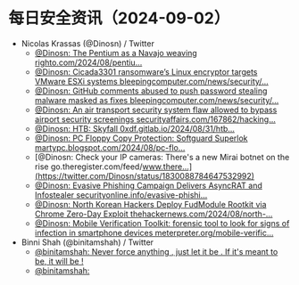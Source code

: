 # 每日安全资讯（2024-09-02）

- Nicolas Krassas (@Dinosn) / Twitter
  - [@Dinosn: The Pentium as a Navajo weaving righto.com/2024/08/pentiu…](https://twitter.com/Dinosn/status/1830302579114516490)
  - [@Dinosn: Cicada3301 ransomware’s Linux encryptor targets VMware ESXi systems bleepingcomputer.com/news/security/…](https://twitter.com/Dinosn/status/1830302083024838952)
  - [@Dinosn: GitHub comments abused to push password stealing malware masked as fixes bleepingcomputer.com/news/security/…](https://twitter.com/Dinosn/status/1830275834885644784)
  - [@Dinosn: An air transport security system flaw allowed to bypass airport security screenings securityaffairs.com/167862/hacking…](https://twitter.com/Dinosn/status/1830256756817371586)
  - [@Dinosn: HTB: Skyfall 0xdf.gitlab.io/2024/08/31/htb…](https://twitter.com/Dinosn/status/1830090019500859755)
  - [@Dinosn: PC Floppy Copy Protection: Softguard Superlok martypc.blogspot.com/2024/08/pc-flo…](https://twitter.com/Dinosn/status/1830088844898673038)
  - [@Dinosn: Check your IP cameras: There's a new Mirai botnet on the rise go.theregister.com/feed/www.there…](https://twitter.com/Dinosn/status/1830088784647532992)
  - [@Dinosn: Evasive Phishing Campaign Delivers AsyncRAT and Infostealer securityonline.info/evasive-phishi…](https://twitter.com/Dinosn/status/1830088728397730150)
  - [@Dinosn: North Korean Hackers Deploy FudModule Rootkit via Chrome Zero-Day Exploit thehackernews.com/2024/08/north-…](https://twitter.com/Dinosn/status/1830087967907438818)
  - [@Dinosn: Mobile Verification Toolkit: forensic tool to look for signs of infection in smartphone devices meterpreter.org/mobile-verific…](https://twitter.com/Dinosn/status/1830087789649510499)
- Binni Shah (@binitamshah) / Twitter
  - [@binitamshah: Never force anything , just let it be . If it's meant to be, it will be !](https://twitter.com/binitamshah/status/1830315857303535817)
  - [@binitamshah:](https://twitter.com/binitamshah/status/1830291730853503327)
